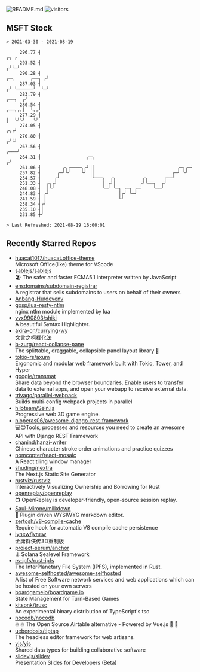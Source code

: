 ![README.md](https://github.com/Gerhut/Gerhut/workflows/README.md/badge.svg)
![visitors](https://visitors.vercel.app/Gerhut/Gerhut?token=8cf69d1f6813d272ef062726b6070c9be4ff72038cfe5a7ded7384a8da65d866)

## MSFT Stock

```
> 2021-03-30 - 2021-08-19

     296.77 ┤                                                                                               ╭╮ ╭ 
     293.52 ┤                                                                                              ╭╯╰─╯ 
     290.28 ┤                                                                               ╭─╮      ╭──╮ ╭╯     
     287.03 ┤                                                                              ╭╯ ╰──────╯  ╰─╯      
     283.79 ┤                                                                       ╭──╮  ╭╯                     
     280.54 ┤                                                                 ╭──╮╭╮│  ╰╮╭╯                      
     277.29 ┤                                                                 │  ╰╯╰╯   ╰╯                       
     274.05 ┤                                                              ╭╮╭╯                                  
     270.80 ┤                                                             ╭╯╰╯                                   
     267.56 ┤                                                         ╭───╯                                      
     264.31 ┤                 ╭─╮                                    ╭╯                                          
     261.06 ┤        ╭╮╭────╮╭╯ │                               ╭─╮╭─╯                                           
     257.82 ┤      ╭─╯╰╯    ╰╯  │                             ╭─╯ ╰╯                                             
     254.57 ┤     ╭╯            ╰───╮  ╭╮          ╭╮      ╭──╯                                                  
     251.33 ┤  ╭╮╭╯                 │ ╭╯│         ╭╯╰──╮  ╭╯                                                     
     248.08 ┤  │╰╯                  ╰─╯ ╰─╮ ╭─╮ ╭─╯    ╰──╯                                                      
     244.83 ┤ ╭╯                          │╭╯ ╰─╯                                                                
     241.59 ┤ │                           ╰╯                                                                     
     238.34 ┤╭╯                                                                                                  
     235.10 ┤│                                                                                                   
     231.85 ┼╯                                                                                                   

> Last Refreshed: 2021-08-19 16:00:01
```

## Recently Starred Repos

- [huacat1017/huacat.office-theme](https://github.com/huacat1017/huacat.office-theme)  
  Microsoft Office(like) theme for VScode
- [sablejs/sablejs](https://github.com/sablejs/sablejs)  
  🏖️ The safer and faster ECMA5.1 interpreter written by JavaScript
- [ensdomains/subdomain-registrar](https://github.com/ensdomains/subdomain-registrar)  
  A registrar that sells subdomains to users on behalf of their owners
- [Anbang-Hu/devenv](https://github.com/Anbang-Hu/devenv)  
- [gosp/lua-resty-ntlm](https://github.com/gosp/lua-resty-ntlm)  
  nginx ntlm module implemented by lua
- [yyx990803/shiki](https://github.com/yyx990803/shiki)  
  A beautiful Syntax Highlighter.
- [akira-cn/currying-wy](https://github.com/akira-cn/currying-wy)  
  文言之柯裡化法
- [b-zurg/react-collapse-pane](https://github.com/b-zurg/react-collapse-pane)  
  The splittable, draggable, collapsible panel layout library 🎉
- [tokio-rs/axum](https://github.com/tokio-rs/axum)  
  Ergonomic and modular web framework built with Tokio, Tower, and Hyper
- [google/transmat](https://github.com/google/transmat)  
  Share data beyond the browser boundaries. Enable users to transfer data to external apps, and open your webapp to receive external data.
- [trivago/parallel-webpack](https://github.com/trivago/parallel-webpack)  
  Builds multi-config webpack projects in parallel
- [hiloteam/Sein.js](https://github.com/hiloteam/Sein.js)  
  Progressive web 3D game engine.
- [nioperas06/awesome-django-rest-framework](https://github.com/nioperas06/awesome-django-rest-framework)  
   💻😍Tools, processes and resources you need to create an awesome API with Django REST Framework
- [chanind/hanzi-writer](https://github.com/chanind/hanzi-writer)  
  Chinese character stroke order animations and practice quizzes
- [nomcopter/react-mosaic](https://github.com/nomcopter/react-mosaic)  
  A React tiling window manager
- [shuding/nextra](https://github.com/shuding/nextra)  
  The Next.js Static Site Generator
- [rustviz/rustviz](https://github.com/rustviz/rustviz)  
  Interactively Visualizing Ownership and Borrowing for Rust
- [openreplay/openreplay](https://github.com/openreplay/openreplay)  
  :tv: OpenReplay is developer-friendly, open-source session replay.
- [Saul-Mirone/milkdown](https://github.com/Saul-Mirone/milkdown)  
  🍼 Plugin driven WYSIWYG  markdown editor.
- [zertosh/v8-compile-cache](https://github.com/zertosh/v8-compile-cache)  
  Require hook for automatic V8 compile cache persistence
- [jynew/jynew](https://github.com/jynew/jynew)  
  金庸群侠传3D重制版
- [project-serum/anchor](https://github.com/project-serum/anchor)  
  ⚓ Solana Sealevel Framework
- [rs-ipfs/rust-ipfs](https://github.com/rs-ipfs/rust-ipfs)  
  The InterPlanetary File System (IPFS), implemented in Rust.
- [awesome-selfhosted/awesome-selfhosted](https://github.com/awesome-selfhosted/awesome-selfhosted)  
  A list of Free Software network services and web applications which can be hosted on your own servers
- [boardgameio/boardgame.io](https://github.com/boardgameio/boardgame.io)  
  State Management for Turn-Based Games
- [kitsonk/trusc](https://github.com/kitsonk/trusc)  
  An experimental binary distribution of TypeScript's tsc
- [nocodb/nocodb](https://github.com/nocodb/nocodb)  
  🔥 🔥  The Open Source Airtable alternative  - Powered by Vue.js 🚀 🚀  
- [ueberdosis/tiptap](https://github.com/ueberdosis/tiptap)  
  The headless editor framework for web artisans.
- [yjs/yjs](https://github.com/yjs/yjs)  
  Shared data types for building collaborative software
- [slidevjs/slidev](https://github.com/slidevjs/slidev)  
  Presentation Slides for Developers (Beta)
